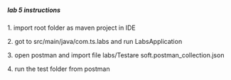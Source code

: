 <h5> lab 5 instructions</h5>

<p>1. import root folder as maven project in IDE</p>

<p>2. got to src/main/java/com.ts.labs and run LabsApplication</p>
<p>3. open postman and import file labs/Testare soft.postman_collection.json</p>
<p>4. run the test  folder from postman </p>
